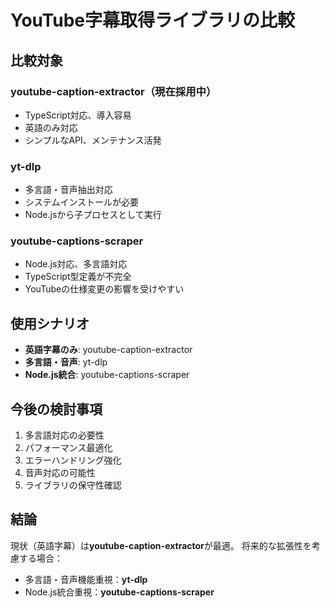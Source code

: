 # YouTube字幕取得ライブラリの比較

## 比較対象

### youtube-caption-extractor（現在採用中）
- TypeScript対応、導入容易
- 英語のみ対応
- シンプルなAPI、メンテナンス活発

### yt-dlp
- 多言語・音声抽出対応
- システムインストールが必要
- Node.jsから子プロセスとして実行

### youtube-captions-scraper
- Node.js対応、多言語対応
- TypeScript型定義が不完全
- YouTubeの仕様変更の影響を受けやすい

## 使用シナリオ

- **英語字幕のみ**: youtube-caption-extractor
- **多言語・音声**: yt-dlp
- **Node.js統合**: youtube-captions-scraper

## 今後の検討事項
1. 多言語対応の必要性
2. パフォーマンス最適化
3. エラーハンドリング強化
4. 音声対応の可能性
5. ライブラリの保守性確認

## 結論
現状（英語字幕）は**youtube-caption-extractor**が最適。
将来的な拡張性を考慮する場合：
- 多言語・音声機能重視：**yt-dlp**
- Node.js統合重視：**youtube-captions-scraper**